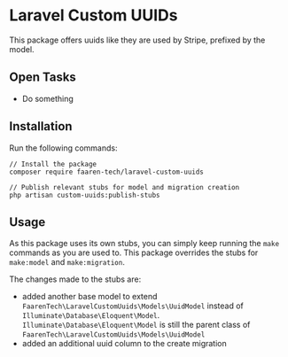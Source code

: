 # Laravel Custom UUIDs

This package offers uuids like they are used by Stripe, prefixed by the model.

## Open Tasks

- Do something

## Installation

Run the following commands:

```shell
// Install the package
composer require faaren-tech/laravel-custom-uuids

// Publish relevant stubs for model and migration creation
php artisan custom-uuids:publish-stubs
```

## Usage

As this package uses its own stubs, you can simply keep running the `make` commands as you are used to. This package overrides the stubs for `make:model` and `make:migration`.

The changes made to the stubs are:

- added another base model to extend `FaarenTech\LaravelCustomUuids\Models\UuidModel` instead of `Illuminate\Database\Eloquent\Model`. `Illuminate\Database\Eloquent\Model` is still the parent class of `FaarenTech\LaravelCustomUuids\Models\UuidModel`
- added an additional uuid column to the create migration 

